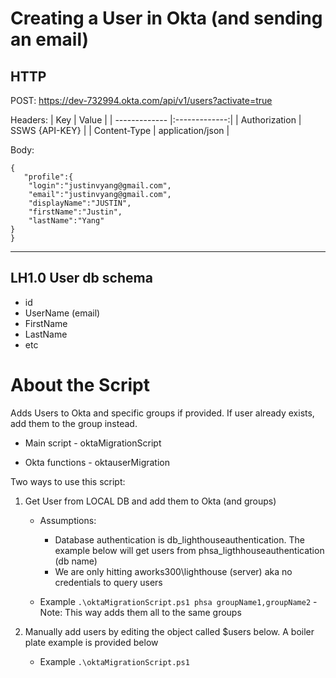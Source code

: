 # Creating a User in Okta (and sending an email)

## HTTP

POST: https://dev-732994.okta.com/api/v1/users?activate=true

Headers:
| Key | Value |
| ------------- |:-------------:|
| Authorization | SSWS {API-KEY} |
| Content-Type | application/json |

Body:

```
{
   "profile":{
	"login":"justinvyang@gmail.com",
	"email":"justinvyang@gmail.com",
	"displayName":"JUSTIN",
	"firstName":"Justin",
	"lastName":"Yang"
}
}
```

---

## LH1.0 User db schema

- id
- UserName (email)
- FirstName
- LastName
- etc

# About the Script
Adds Users to Okta and specific groups if provided. If user already exists, add them to the group instead.

- Main script - oktaMigrationScript

- Okta functions - oktauserMigration

Two ways to use this script:

1. Get User from LOCAL DB and add them to Okta (and groups)

   - Assumptions:

     - Database authentication is db_lighthouseauthentication. The example below will get users from phsa_ligthhouseauthentication (db name)
     - We are only hitting aworks300\lighthouse (server) aka no credentials to query users

   - Example `.\oktaMigrationScript.ps1 phsa groupName1,groupName2` - Note: This way adds them all to the same groups

2. Manually add users by editing the object called \$users below. A boiler plate example is provided below
   - Example `.\oktaMigrationScript.ps1`
